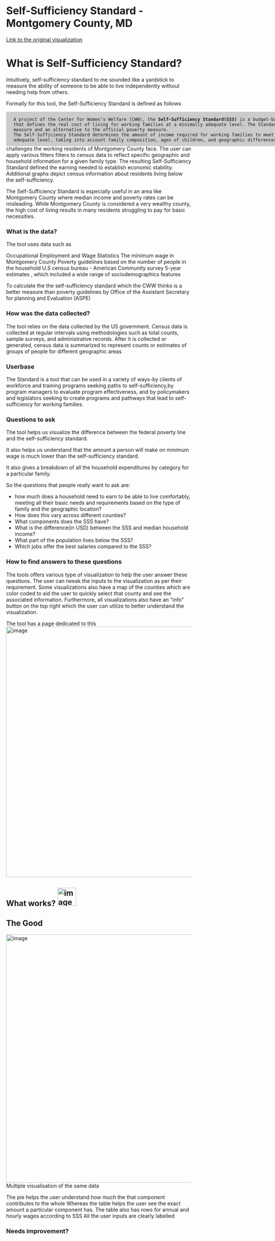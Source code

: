 <link rel="icon" type="image/x-icon" href="favicon.ico">
<style>
  .page-header{
  display:none !important
  }
  #prepre{
    position: relative;
    height: 200px;
  }
  #coder{
    background: #ccc;
    width: 96%;
    position: absolute;
    white-space: break-spaces;
    padding: 0 20px 10px;
  }
 </style>

# Self-Sufficiency Standard - Montgomery County, MD

[Link to the original visualization ](https://public.tableau.com/app/profile/countystat/viz/Self-SufficiencyStandard_FD3/Title)

# What is Self-Sufficiency Standard?


Intuitively, self-sufficiency standard to me sounded like a yardstick to measure the ability of someone to be able to live independently without needing help from others.


Formally for this tool, the Self-Sufficiency Standard is defined as follows
<pre id=""prepre">
<code style="background: #ccc;" id="coder">
A project of the Center for Women’s Welfare (CWW), the <strong>Self-Sufficiency Standard(SSS)</strong> is a budget-based, living wage measure that defines the real cost of living for working families at a minimally adequate level. The Standard is an affordability measure and an alternative to the official poverty measure.
The Self-Sufficiency Standard determines the amount of income required for working families to meet basic needs at a minimally adequate level, taking into account family composition, ages of children, and geographic differences in costs.
</code>
</pre>






### Purpose of the tool

This dynamic tool  strengthens our common understanding of the challenges the working residents of Montgomery County face. The user can apply various filters filters to census data to reflect specific geographic and household information for a given family type. The resulting Self-Sufficiency Standard defined the earning needed to establish economic stability. Additional graphs depict census information about residents living below the self-sufficiency.

The Self-Sufficiency Standard is especially useful in an area like Montgomery County where median income and poverty rates can be misleading. While Montgomery County is considered a very wealthy county, the high cost of living results in many residents struggling to pay
for basic necessities.





### What is the data?

The tool uses data such as

Occupational Employment and Wage Statistics
The minimum wage in Montgomery County
Poverty guidelines based on the number of people in the household
U.S census bureau - American Community survey 5-year estimates ,  which included a wide range of sociodemographics features 

To calculate the the self-sufficiency standard which the CWW thinks is a better measure than poverty guidelines by Office of the Assistant Secretary for planning and Evaluation  (ASPE)


### How was the data collected?

The tool relies on the data collected by the US government.
Census data is collected at regular intervals using methodologies such as total counts, sample surveys, and administrative records. After it is collected or generated, census data is summarized to represent counts or estimates of groups of people for different geographic areas

### Userbase

The Standard is a tool that can be used in a variety of ways-by clients of workforce and training programs seeking paths to self-sufficiency,by program managers to evaluate program effectiveness, and by policymakers and legislators seeking to create programs and pathways that lead to self-sufficiency for working families.



### Questions to ask

The tool helps us visualize the difference between the federal poverty line and the self-sufficiency standard.

It also helps us understand that the amount a person will make on minimum wage is much lower than the self-sufficiency standard.

It also gives a breakdown of all the household expenditures by category for a particular family.

So the questions that people really want to ask are:

<ul> 
<li>how much does a household need to earn to be able to live comfortably, meeting all their basic needs and requirements based on the type of family and the geographic location?
</li>
<li>
How does this vary across different counties?
</li>
<li>
What components does the SSS have?
</li>
<li>
What is the difference(in USD) between the SSS and median household income?
</li>
<li>
What part of the population lives below the SSS?
</li>
<li>
Which jobs offer the best salaries compared to the SSS?
</li>
</ul>

### How to find answers to these questions

The tools offers various type of visualization to help the user answer these questions.
The user can tweak the inputs to the visualization as per their requirement.
Some visualizations also have a map of the counties which are color coded to aid the user to quickly select that county and see the associated information.
Furthermore, all visualizations also have an “info” button on the top right which the user can utilize to better understand the visualization.

The tool has a page dedicated to this
<img width="682" alt="image" src="https://user-images.githubusercontent.com/40148194/162533653-92778820-1712-4d3d-915b-f6f55887a135.png">


## What works? <img width="50px" alt="image" src="https://user-images.githubusercontent.com/40148194/162535109-58025bdb-b45c-4fa3-9ed7-fac029923f09.png">


## The Good

<img width="676" alt="image" src="https://user-images.githubusercontent.com/40148194/162535654-50e5ff88-fb2d-403a-87c6-17b082b36497.png">
Multiple visualisation of the same data

The pie helps the user understand how much the that component contributes to the whole
Whereas the table helps the user see the exact amount a particular component has.
The table also has rows for annual and hourly wages according to SSS
All the user inputs are clearly labelled

                                                                                                                                        

### Needs improvement?






